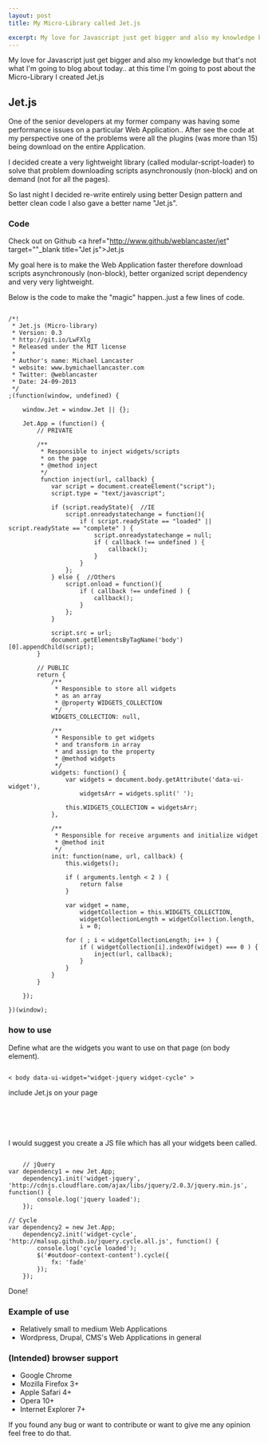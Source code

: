 ```yaml
---
layout: post
title: My Micro-Library called Jet.js

excerpt: My love for Javascript just get bigger and also my knowledge but that's not what I'm going to blog about today.. at this time I'm going to post about the Micro-Library I created Jet.js
---
```


My love for Javascript just get bigger and also my knowledge but that's not what I'm going to blog about today.. at this time I'm going to post about the Micro-Library I created Jet.js

## Jet.js

One of the senior developers at my former company was having some performance issues on a particular Web Application..
After see the code at my perspective one of the problems were all the plugins (was more than 15) being download on the entire Application.

I decided create a very lightweight library (called modular-script-loader) to solve that problem downloading scripts asynchronously (non-block) and on demand (not for all the pages).

So last night I decided re-write entirely using better Design pattern and better clean code I also gave a better name "Jet.js".

### Code

Check out on Github <a href="http://www.github/weblancaster/jet" target=""_blank title="Jet js">Jet.js</a>

My goal here is to make the Web Application faster therefore download scripts asynchronously (non-block), better organized script dependency and very very lightweight.

Below is the code to make the "magic" happen..just a few lines of code.

<pre><code data-language="javascript">
/*!
 * Jet.js (Micro-library)
 * Version: 0.3
 * http://git.io/LwFXlg
 * Released under the MIT license
 *
 * Author's name: Michael Lancaster
 * website: www.bymichaellancaster.com
 * Twitter: @weblancaster
 * Date: 24-09-2013
 */
;(function(window, undefined) {

    window.Jet = window.Jet || {};

    Jet.App = (function() {
        // PRIVATE

        /**
         * Responsible to inject widgets/scripts
         * on the page
         * @method inject
         */
         function inject(url, callback) {
            var script = document.createElement("script");
            script.type = "text/javascript";

            if (script.readyState){  //IE
                script.onreadystatechange = function(){
                    if ( script.readyState == "loaded" || script.readyState == "complete" ) {
                        script.onreadystatechange = null;
                        if ( callback !== undefined ) {
                            callback();
                        }
                    }
                };
            } else {  //Others
                script.onload = function(){
                    if ( callback !== undefined ) {
                        callback();
                    }
                };
            }

            script.src = url;
            document.getElementsByTagName('body')[0].appendChild(script);
        }

        // PUBLIC
        return {
            /**
             * Responsible to store all widgets
             * as an array
             * @property WIDGETS_COLLECTION
             */
            WIDGETS_COLLECTION: null,

            /**
             * Responsible to get widgets
             * and transform in array
             * and assign to the property
             * @method widgets
             */
            widgets: function() {
                var widgets = document.body.getAttribute('data-ui-widget'),
                    widgetsArr = widgets.split(' ');

                this.WIDGETS_COLLECTION = widgetsArr;
            },

            /**
             * Responsible for receive arguments and initialize widget
             * @method init
             */
            init: function(name, url, callback) {
                this.widgets();

                if ( arguments.lentgh < 2 ) {
                    return false
                }

                var widget = name,
                    widgetCollection = this.WIDGETS_COLLECTION,
                    widgetCollectionLength = widgetCollection.length,
                    i = 0;

                for ( ; i < widgetCollectionLength; i++ ) {
                    if ( widgetCollection[i].indexOf(widget) === 0 ) {
                        inject(url, callback);
                    }
                }
            }
        }

    });

})(window);
</code></pre>

### how to use

Define what are the widgets you want to use on that page (on body element).

<pre><code data-language="html">
< body data-ui-widget="widget-jquery widget-cycle" >
</code></pre>

include Jet.js on your page

<pre><code data-language="html">
<script src="js/jet.min.js"></script>
</code></pre>

I would suggest you create a JS file which has all your widgets been called.

<pre><code data-language="javascript">
    // jQuery
var dependency1 = new Jet.App;
    dependency1.init('widget-jquery', 'http://cdnjs.cloudflare.com/ajax/libs/jquery/2.0.3/jquery.min.js', function() {
        console.log('jquery loaded');
    });

// Cycle
var dependency2 = new Jet.App;
    dependency2.init('widget-cycle', 'http://malsup.github.io/jquery.cycle.all.js', function() {
        console.log('cycle loaded');
        $('#outdoor-context-content').cycle({
            fx: 'fade'
        });
    });
</code></pre>

Done!

### Example of use

- Relatively small to medium Web Applications
- Wordpress, Drupal, CMS's Web Applications in general

### (Intended) browser support

- Google Chrome
- Mozilla Firefox 3+
- Apple Safari 4+
- Opera 10+
- Internet Explorer 7+

If you found any bug or want to contribute or want to give me any opinion feel free to do that.